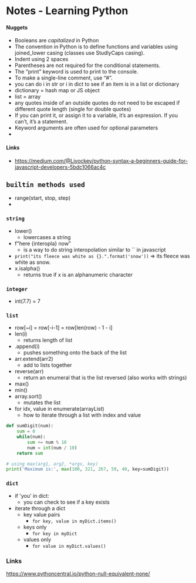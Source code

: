 # Notes - Learning Python


#### Nuggets 
* Booleans are *capitalized* in Python 
* The convention in Python is to define functions and variables using joined_lower casing (classes use StudlyCaps casing).
* Indent using 2 spaces
* Parentheses are not required for the conditional statements.
* The “print” keyword is used to print to the console.
* To make a single-line comment, use “#”.
* you can do i in str or i in dict to see if an item is in a list or dictionary
* dictionary = hash map or JS object
* list = array 
* any quotes inside of an outside quotes do not need to be escaped if different quote length (single for double quotes)
* If you can print it, or assign it to a variable, it’s an expression. If you can’t, it’s a statement.
* Keyword arguments are often used for optional parameters 
* 



#### Links 
- https://medium.com/@Ljyockey/python-syntax-a-beginners-guide-for-javascript-developers-5bdc1066ac4c


## `builtin methods used`
- range(start, stop, step)
- 

### `string`
- lower() 
  - lowercases a string
- f"here {interopla} now" 
  - is a way to do string interopolation similar to `` in javascript 
- `print("its fleece was white as {}.".format('snow'))` => its fleece was white as snow.
- x.isalpha()
  - returns true if x is an alphanumeric character

### `integer`
- int(7.7) = 7 

### `list`
- row[~i] = row[-i-1] = row[len(row) - 1 - i]
- len(i)
  - returns length of list
- .append(i)
  - pushes something onto the back of the list 
- arr.extend(arr2)
  - add to lists together 
- reverse(arr)
  - return an enumeral that is the list reversed (also works with strings)
- max()
- min()
- array.sort()
  - mutates the list
- for idx, value in enumerate(arrayList)
  - how to iterate through a list with index and value
```python
def sumDigit(num):
    sum = 0
    while(num):
        sum += num % 10
        num = int(num / 10)
    return sum

# using max(arg1, arg2, *args, key)
print('Maximum is:', max(100, 321, 267, 59, 40, key=sumDigit))
```

### `dict`
- if 'you' in dict: 
  - you can check to see if a key exists 
- iterate through a dict
  - key value pairs 
    - `for key, value in myDict.items()`
  - keys only
    - `for key in myDict`
  - values only
    - `for value in myDict.values()`

### Links 
https://www.pythoncentral.io/python-null-equivalent-none/
